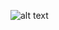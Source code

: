 ![alt text](https://github.com/samedsay/LeetCode/blob/master/Arrays-101/Find%20All%20Numbers%20Disappeared%20in%20an%20Array/Disappear.png)

